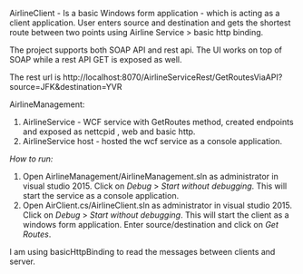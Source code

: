 AirlineClient - Is a basic Windows form application - which is acting as a client application. User enters source and destination and gets the shortest route between two points using Airline Service > basic http binding.

The project supports both SOAP API and rest api. The UI works on top of SOAP while a rest API GET is exposed as well.

The rest url is http://localhost:8070/AirlineServiceRest/GetRoutesViaAPI?source=JFK&destination=YVR

AirlineManagement:
1. AirlineService - WCF service with GetRoutes method, created endpoints and exposed as nettcpid , web and basic http.
2. AirlineService host - hosted the wcf service as a console application.

*How to run:*
1. Open AirlineManagement/AirlineManagement.sln as administrator in visual studio 2015. Click on _Debug_ > _Start without debugging_. This will start the service as a console application.
2. Open AirClient.cs/AirlineClient.sln as administrator in visual studio 2015. Click on _Debug_ > _Start without debugging_. This will start the client as a windows form application. Enter source/destination and click on _Get Routes_.

I am using basicHttpBinding to read the messages between clients and server.